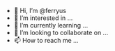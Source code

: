 - 👋 Hi, I’m @ferryus
- 👀 I’m interested in ...
- 🌱 I’m currently learning ...
- 💞️ I’m looking to collaborate on ...
- 📫 How to reach me ...

<!---
ferryus/ferryus is a ✨ special ✨ repository because its `README.md` (this file) appears on your GitHub profile.
You can click the Preview link to take a look at your changes.
--->
